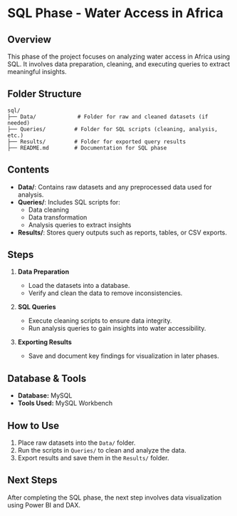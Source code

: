 # SQL Phase - Water Access in Africa

## Overview
This phase of the project focuses on analyzing water access in Africa using SQL. It involves data preparation, cleaning, and executing queries to extract meaningful insights.

## Folder Structure
```
sql/
├── Data/             # Folder for raw and cleaned datasets (if needed)
├── Queries/         # Folder for SQL scripts (cleaning, analysis, etc.)
├── Results/         # Folder for exported query results
├── README.md        # Documentation for SQL phase
```

## Contents
- **Data/**: Contains raw datasets and any preprocessed data used for analysis.
- **Queries/**: Includes SQL scripts for:
  - Data cleaning
  - Data transformation
  - Analysis queries to extract insights
- **Results/**: Stores query outputs such as reports, tables, or CSV exports.

## Steps
1. **Data Preparation**
   - Load the datasets into a database.
   - Verify and clean the data to remove inconsistencies.

2. **SQL Queries**
   - Execute cleaning scripts to ensure data integrity.
   - Run analysis queries to gain insights into water accessibility.

3. **Exporting Results**
   - Save and document key findings for visualization in later phases.

## Database & Tools
- **Database:** MySQL
- **Tools Used:** MySQL Workbench

## How to Use
1. Place raw datasets into the `Data/` folder.
2. Run the scripts in `Queries/` to clean and analyze the data.
3. Export results and save them in the `Results/` folder.

## Next Steps
After completing the SQL phase, the next step involves data visualization using Power BI and DAX.

